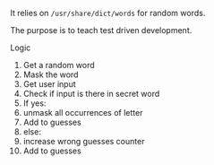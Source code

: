 It relies on `/usr/share/dict/words` for random words. 

The purpose is to teach test driven development.

Logic

1. Get a random word
2. Mask the word
3. Get user input
4. Check if input is there in secret word
5. If yes:
6.    unmask all occurrences of letter
7.    Add to guesses
8. else:
9.    increase wrong guesses counter
10.   Add to guesses
